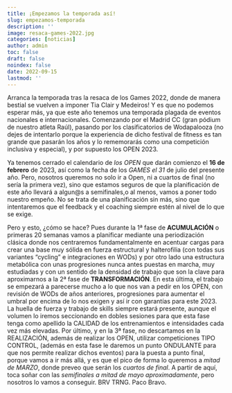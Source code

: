 ```yaml
---
title: ¡Empezamos la temporada así!
slug: empezamos-temporada
description: ''
image: resaca-games-2022.jpg
categories: [noticias]
author: admin
toc: false
draft: false
noindex: false
date: 2022-09-15
lastmod: ''
---
```

Arranca la temporada tras la resaca de los Games 2022, donde de manera bestial se
vuelven a imponer Tia Clair y Medeiros! Y es que no podemos esperar más, ya que este
año tenemos una temporada plagada de eventos nacionales e internacionales.
Comenzando por el Madrid CC (gran pódium de nuestro atleta Raúl), pasando por los
clasificatorios de Wodapalooza (no dejes de intentarlo porque la experiencia de dicho
festival de fitness es tan grande que pasarán los años y lo rememorarás como una
competición inclusiva y especial), y por supuesto los OPEN 2023.

Ya tenemos cerrado el calendario de *los OPEN* que darán comienzo el **16 de febrero** de
2023, así como la fecha de los *GAMES el 31* de julio del presente año. Pero, nosotros
queremos no solo ir a Open, ni a cuartos de final (no sería la primera vez), sino que
estamos seguros de que la planificación de este año llevará a algun@s a semifinales,o
al menos, vamos a poner todo nuestro empeño. No se trata de una planificación sin
más, sino que intentaremos que el feedback y el coaching siempre estén al nivel de lo
que se exige.

Pero y esto, ¿cómo se hace? Pues durante la 1ª fase de **ACUMULACIÓN** o primeras 20
semanas vamos a planificar mediante una periodización clásica donde nos
centraremos fundamentalmente en acentuar cargas para crear una base muy sólida en
fuerza estructural y halterofilia (con todas sus variantes “cycling” e integraciones en
WODs) y por otro lado una estructura metabólica con unas progresiones nunca antes
puestas en marcha, muy estudiadas y con un sentido de la densidad de trabajo que son
la clave para aproximarnos a la 2ª fase de **TRANSFORMACIÓN**. En esta última, el
trabajo se empezará a parecerse mucho a lo que nos van a pedir en los OPEN, con
revisión de WODs de años anteriores, progresiones para aumentar el umbral por
encima de lo nos exigen y así ir con garantías para este 2023. La huella de fuerza y
trabajo de skills siempre estará presente, aunque el volumen lo iremos seccionando en
dobles sesiones para que esta fase tenga como apellido la CALIDAD de los
entrenamientos e intensidades cada vez más elevadas. Por último, y en la 3ª fase, no
descartamos en la REALIZACIÓN, además de realizar los OPEN, utilizar competiciones
TIPO CONTROL, (además en esta fase le daremos un punto ONDULANTE para que nos
permite realizar dichos eventos) para la puesta a punto final, porque vamos a ir más
allá, y es que el pico de forma lo queremos a *mitad de MARZO*, donde preveo que
serán los *cuartos de final*. A partir de aquí, toca soñar con las
*semifinales a mitad de mayo aproximadamente*,
pero nosotros lo vamos a conseguir. BRV TRNG. Paco Bravo.